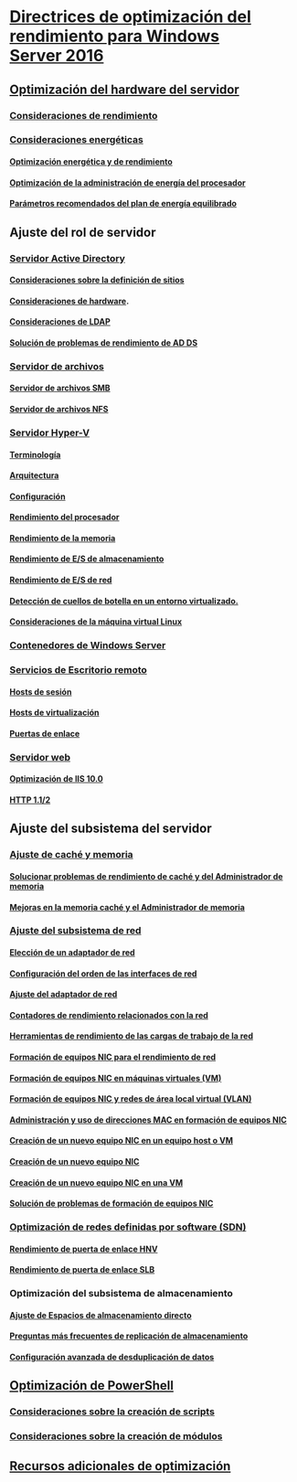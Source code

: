 # [Directrices de optimización del rendimiento para Windows Server 2016](index.md)
## [Optimización del hardware del servidor](hardware/index.md)
### [Consideraciones de rendimiento](hardware/index.md)
### [Consideraciones energéticas](hardware/power.md)
#### [Optimización energética y de rendimiento](hardware/power/power-performance-tuning.md)
#### [Optimización de la administración de energía del procesador](hardware/power/processor-power-management-tuning.md)
#### [Parámetros recomendados del plan de energía equilibrado](hardware/power/recommended-balanced-plan-parameters.md)
## Ajuste del rol de servidor
### [Servidor Active Directory](role/active-directory-server/index.md)
#### [Consideraciones sobre la definición de sitios](role/active-directory-server/site-definition-considerations.md)
#### [Consideraciones de hardware](role/active-directory-server/hardware-considerations.md).
#### [Consideraciones de LDAP](role/active-directory-server/ldap-considerations.md)
#### [Solución de problemas de rendimiento de AD DS](role/active-directory-server/troubleshoot.md)
### [Servidor de archivos](role/file-server/index.md)
#### [Servidor de archivos SMB](role/file-server/smb-file-server.md)
#### [Servidor de archivos NFS](role/file-server/nfs-file-server.md)
### [Servidor Hyper-V](role/hyper-v-server/index.md)
#### [Terminología](role/hyper-v-server/terminology.md)
#### [Arquitectura](role/hyper-v-server/architecture.md)
#### [Configuración](role/hyper-v-server/configuration.md)
#### [Rendimiento del procesador](role/hyper-v-server/processor-performance.md)
#### [Rendimiento de la memoria](role/hyper-v-server/memory-performance.md)
#### [Rendimiento de E/S de almacenamiento](role/hyper-v-server/storage-io-performance.md)
#### [Rendimiento de E/S de red](role/hyper-v-server/network-io-performance.md)
#### [Detección de cuellos de botella en un entorno virtualizado.](role/hyper-v-server/detecting-virtualized-environment-bottlenecks.md)
#### [Consideraciones de la máquina virtual Linux](role/hyper-v-server/linux-virtual-machine-considerations.md)
### [Contenedores de Windows Server](role/windows-server-container/index.md)
### [Servicios de Escritorio remoto](role/remote-desktop/session-hosts.md)
#### [Hosts de sesión](role/remote-desktop/session-hosts.md)
#### [Hosts de virtualización](role/remote-desktop/virtualization-hosts.md)
#### [Puertas de enlace](role/remote-desktop/gateways.md)
### [Servidor web](role/web-server/index.md)
#### [Optimización de IIS 10.0](role/web-server/tuning-iis-10.md)
#### [HTTP 1.1/2](role/web-server/http-performance.md)
## Ajuste del subsistema del servidor
### [Ajuste de caché y memoria](subsystem/cache-memory-management/index.md)
#### [Solucionar problemas de rendimiento de caché y del Administrador de memoria](subsystem/cache-memory-management/troubleshoot.md)
#### [Mejoras en la memoria caché y el Administrador de memoria](subsystem/cache-memory-management/improvements-in-windows-server.md)
### [Ajuste del subsistema de red](../../networking/technologies/network-subsystem/net-sub-performance-top.md)
#### [Elección de un adaptador de red](../../networking/technologies/network-subsystem/net-sub-choose-nic.md)
#### [Configuración del orden de las interfaces de red](../../networking/technologies/network-subsystem/net-sub-interface-metric.md)
#### [Ajuste del adaptador de red](../../networking/technologies/network-subsystem/net-sub-performance-tuning-nics.md)
#### [Contadores de rendimiento relacionados con la red](../../networking/technologies/network-subsystem/net-sub-performance-counters.md)
#### [Herramientas de rendimiento de las cargas de trabajo de la red](../../networking/technologies/network-subsystem/net-sub-performance-tools.md)
#### [Formación de equipos NIC para el rendimiento de red](../../networking/technologies/nic-teaming/NIC-Teaming.md)
#### [Formación de equipos NIC en máquinas virtuales (VM)](../../networking/technologies/nic-teaming/nict-vms.md)
#### [Formación de equipos NIC y redes de área local virtual (VLAN)](../../networking/technologies/nic-teaming/nict-and-vlans.md)
#### [Administración y uso de direcciones MAC en formación de equipos NIC](../../networking/technologies/nic-teaming/NIC-Teaming-MAC-address-Use-and-Management.md)
#### [Creación de un nuevo equipo NIC en un equipo host o VM](../../networking/technologies/nic-teaming/create-a-New-NIC-Team-on-a-Host-computer-or-VM.md)
#### [Creación de un nuevo equipo NIC](../../networking/technologies/nic-teaming/create-a-New-NIC-Team.md)
#### [Creación de un nuevo equipo NIC en una VM](../../networking/technologies/nic-teaming/create-a-New-NIC-Team-in-a-VM.md)
#### [Solución de problemas de formación de equipos NIC](../../networking/technologies/nic-teaming/Troubleshooting-NIC-Teaming.md)
### [Optimización de redes definidas por software (SDN)](subsystem/software-defined-networking/index.md)
#### [Rendimiento de puerta de enlace HNV](subsystem/software-defined-networking/hnv-gateway-performance.md)
#### [Rendimiento de puerta de enlace SLB](subsystem/software-defined-networking/slb-gateway-performance.md)
### Optimización del subsistema de almacenamiento
#### [Ajuste de Espacios de almacenamiento directo](subsystem/storage-spaces-direct/index.md)
#### [Preguntas más frecuentes de replicación de almacenamiento](../../storage/storage-replica/storage-replica-frequently-asked-questions.md)
#### [Configuración avanzada de desduplicación de datos](../../storage/data-deduplication/advanced-settings.md)
## [Optimización de PowerShell](powershell/index.md)
### [Consideraciones sobre la creación de scripts](powershell/script-authoring-considerations.md)
### [Consideraciones sobre la creación de módulos](powershell/module-authoring-considerations.md)
## [Recursos adicionales de optimización](additional-resources.md)
